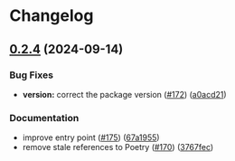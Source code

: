 # Changelog

## [0.2.4](https://github.com/danieleades/sphinx-graph/compare/v0.2.3...v0.2.4) (2024-09-14)


### Bug Fixes

* **version:** correct the package version ([#172](https://github.com/danieleades/sphinx-graph/issues/172)) ([a0acd21](https://github.com/danieleades/sphinx-graph/commit/a0acd212c22c57f3461847bd59ff6db96a9423cf))


### Documentation

* improve entry point ([#175](https://github.com/danieleades/sphinx-graph/issues/175)) ([67a1955](https://github.com/danieleades/sphinx-graph/commit/67a19556dab563714660a5bee25c95dd84be93f5))
* remove stale references to Poetry ([#170](https://github.com/danieleades/sphinx-graph/issues/170)) ([3767fec](https://github.com/danieleades/sphinx-graph/commit/3767fec2c9b29c63fc7a72e3d6c5c525f82e01f3))
